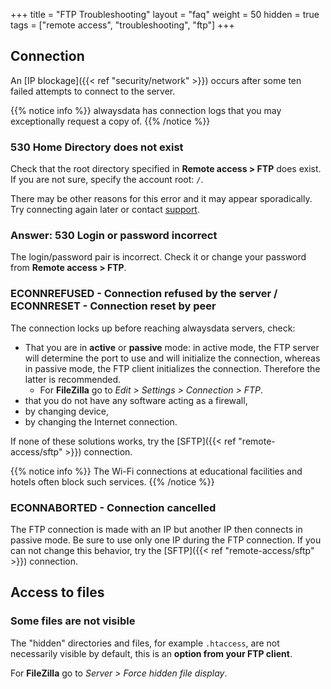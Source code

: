 +++
title = "FTP Troubleshooting"
layout = "faq"
weight = 50
hidden = true
tags = ["remote access", "troubleshooting", "ftp"]
+++

## Connection

An [IP blockage]({{< ref "security/network" >}}) occurs after some ten failed attempts to connect to the server.

{{% notice info %}}
alwaysdata has connection logs that you may exceptionally request a copy of.
{{% /notice %}}

### 530 Home Directory does not exist

Check that the root directory specified in **Remote access > FTP** does exist. If you are not sure, specify the account root: `/`.

There may be other reasons for this error and it may appear sporadically. Try connecting again later or contact [support](https://admin.alwaysdata.com/support/add).

### Answer: 530 Login or password incorrect

The login/password pair is incorrect. Check it or change your password from **Remote access > FTP**.

### ECONNREFUSED - Connection refused by the server / ECONNRESET - Connection reset by peer

The connection locks up before reaching alwaysdata servers, check:

- That you are in **active** or **passive** mode: in active mode, the FTP server will determine the port to use and will initialize the connection, whereas in passive mode, the FTP client initializes the connection. Therefore the latter is recommended.
    - For **FileZilla** go to *Edit > Settings > Connection > FTP*.
- that you do not have any software acting as a firewall,
- by changing device,
- by changing the Internet connection.

If none of these solutions works, try the [SFTP]({{< ref "remote-access/sftp" >}}) connection.

{{% notice info %}}
The Wi-Fi connections at educational facilities and hotels often block such services.
{{% /notice %}}

### ECONNABORTED - Connection cancelled
The FTP connection is made with an IP but another IP then connects in passive mode. Be sure to use only one IP during the FTP connection.
If you can not change this behavior, try the [SFTP]({{< ref "remote-access/sftp" >}}) connection.

## Access to files

### Some files are not visible

The "hidden" directories and files, for example `.htaccess`, are not necessarily visible by default, this is an **option from your FTP client**.

For **FileZilla** go to *Server > Force hidden file display*.

